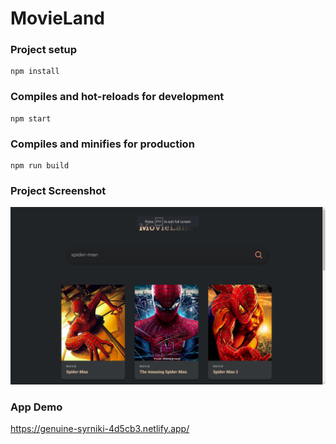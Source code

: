 # MovieLand

### Project setup
```
npm install
```

### Compiles and hot-reloads for development
```
npm start
```

### Compiles and minifies for production
```
npm run build
```

### Project Screenshot

![homepage](./screenshot/ss-1.png)

### App Demo
https://genuine-syrniki-4d5cb3.netlify.app/